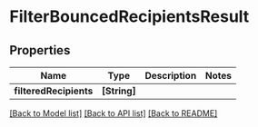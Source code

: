 # FilterBouncedRecipientsResult

## Properties
Name | Type | Description | Notes
------------ | ------------- | ------------- | -------------
**filteredRecipients** | **[String]** |  | 

[[Back to Model list]](../README#documentation-for-models) [[Back to API list]](../README#documentation-for-api-endpoints) [[Back to README]](../README)


